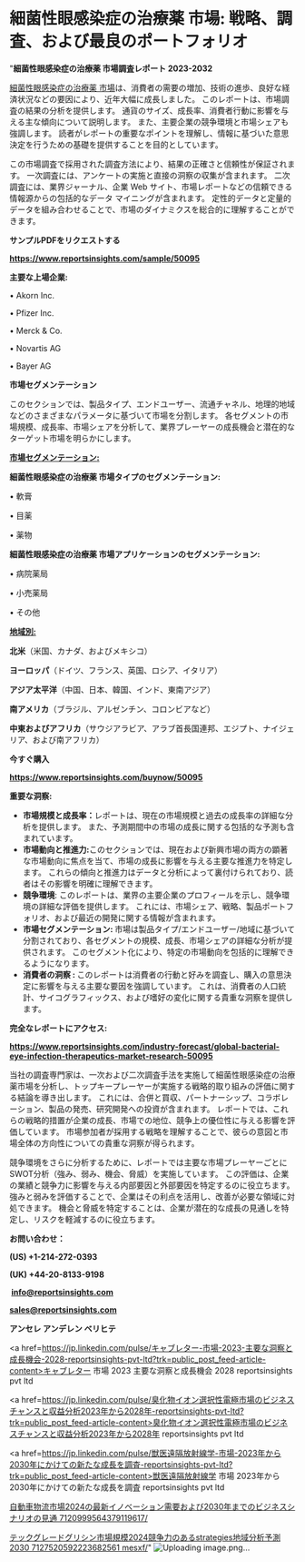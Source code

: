 # 細菌性眼感染症の治療薬 市場: 戦略、調査、および最良のポートフォリオ

"<strong>細菌性眼感染症の治療薬 市場調査レポート 2023-2032</strong>

<a href=https://www.reportsinsights.com/sample/50095>細菌性眼感染症の治療薬 市場</a>は、消費者の需要の増加、技術の進歩、良好な経済状況などの要因により、近年大幅に成長しました。 このレポートは、市場調査の結果の分析を提供します。 通貨のサイズ、成長率、消費者行動に影響を与える主な傾向について説明します。 また、主要企業の競争環境と市場シェアも強調します。 読者がレポートの重要なポイントを理解し、情報に基づいた意思決定を行うための基礎を提供することを目的としています。

この市場調査で採用された調査方法により、結果の正確さと信頼性が保証されます。 一次調査には、アンケートの実施と直接の洞察の収集が含まれます。 二次調査には、業界ジャーナル、企業 Web サイト、市場レポートなどの信頼できる情報源からの包括的なデータ マイニングが含まれます。 定性的データと定量的データを組み合わせることで、市場のダイナミクスを総合的に理解することができます。

<strong><b>サンプルPDFをリクエストする</b></strong>

<a href=https://www.reportsinsights.com/sample/50095><strong><u>https://www.reportsinsights.com/sample/50095</u></strong></a>

<strong>主要な上場企業:</strong>

• Akorn  Inc.

• Pfizer  Inc.

• Merck & Co.

• Novartis AG

• Bayer AG

<strong>市場セグメンテーション</strong>

このセクションでは、製品タイプ、エンドユーザー、流通チャネル、地理的地域などのさまざまなパラメータに基づいて市場を分割します。 各セグメントの市場規模、成長率、市場シェアを分析して、業界プレーヤーの成長機会と潜在的なターゲット市場を明らかにします。

<strong><u>市場セグメンテーション</u></strong><strong><u>:</u></strong>

<strong>細菌性眼感染症の治療薬 市場タイプのセグメンテーション:</strong>

• 軟膏

• 目薬

• 薬物

<strong>細菌性眼感染症の治療薬 市場アプリケーションのセグメンテーション:</strong>

• 病院薬局

• 小売薬局

• その他

<strong><u>地域別</u></strong><strong><u>:</u></strong>

<strong>北米</strong>（米国、カナダ、およびメキシコ）

<strong>ヨーロッパ</strong>（ドイツ、フランス、英国、ロシア、イタリア）

<strong>アジア太平洋</strong>（中国、日本、韓国、インド、東南アジア）

<strong>南アメリカ</strong>（ブラジル、アルゼンチン、コロンビアなど）

<strong>中東およびアフリカ</strong>（サウジアラビア、アラブ首長国連邦、エジプト、ナイジェリア、および南アフリカ）

<strong>今すぐ購入</strong>

<a href=https://www.reportsinsights.com/buynow/50095><strong><u>https://www.reportsinsights.com/buynow/50095</u></strong></a>

<strong>重要な洞察:</strong>
<ul>
  <li><strong>市場規模と成長率：</strong>レポートは、現在の市場規模と過去の成長率の詳細な分析を提供します。 また、予測期間中の市場の成長に関する包括的な予測も含まれています。</li>
  <li><strong>市場動向と推進力:</strong>このセクションでは、現在および新興市場の両方の顕著な市場動向に焦点を当て、市場の成長に影響を与える主要な推進力を特定します。 これらの傾向と推進力はデータと分析によって裏付けられており、読者はその影響を明確に理解できます。</li>
  <li><strong>競争環境</strong>: このレポートは、業界の主要企業のプロフィールを示し、競争環境の詳細な評価を提供します。 これには、市場シェア、戦略、製品ポートフォリオ、および最近の開発に関する情報が含まれます。</li>
  <li><strong>市場セグメンテーション: </strong>市場は製品タイプ/エンドユーザー/地域に基づいて分割されており、各セグメントの規模、成長、市場シェアの詳細な分析が提供されます。 このセグメント化により、特定の市場動向を包括的に理解できるようになります。</li>
  <li><strong>消費者の洞察 : </strong>このレポートは消費者の行動と好みを調査し、購入の意思決定に影響を与える主要な要因を強調しています。 これは、消費者の人口統計、サイコグラフィックス、および嗜好の変化に関する貴重な洞察を提供します。</li>
</ul>
<strong>完全なレポートにアクセス:</strong>

<a href=https://www.reportsinsights.com/industry-forecast/global-bacterial-eye-infection-therapeutics-market-research-50095><strong><u><b>https://www.reportsinsights.com/industry-forecast/global-bacterial-eye-infection-therapeutics-market-research-50095</b></u></strong></a>

当社の調査専門家は、一次および二次調査手法を実施して細菌性眼感染症の治療薬市場を分析し、トップキープレーヤーが実施する戦略的取り組みの評価に関する結論を導き出します。 これには、合併と買収、パートナーシップ、コラボレーション、製品の発売、研究開発への投資が含まれます。 レポートでは、これらの戦略的措置が企業の成長、市場での地位、競争上の優位性に与える影響を評価しています。 市場参加者が採用する戦略を理解することで、彼らの意図と市場全体の方向性についての貴重な洞察が得られます。

競争環境をさらに分析するために、レポートでは主要な市場プレーヤーごとにSWOT分析（強み、弱み、機会、脅威）を実施しています。 この評価は、企業の業績と競争力に影響を与える内部要因と外部要因を特定するのに役立ちます。 強みと弱みを評価することで、企業はその利点を活用し、改善が必要な領域に対処できます。 機会と脅威を特定することは、企業が潜在的な成長の見通しを特定し、リスクを軽減するのに役立ちます。

<strong>お問い合わせ：</strong>

<strong>(US) +1-214-272-0393</strong>

<strong>(UK) +44-20-8133-9198</strong>

<strong> </strong><a href=info@reportsinsights.com><strong><u>info@reportsinsights.com</u></strong></a>

<a href=sales@reportsinsights.com><strong><u>sales@reportsinsights.com</u></strong></a>

<strong>アンセレ アンデレン ベリヒテ</strong>

<a href=https://jp.linkedin.com/pulse/キャブレター-市場-2023-主要な洞察と成長機会-2028-reportsinsights-pvt-ltd?trk=public_post_feed-article-content>キャブレター 市場 2023 主要な洞察と成長機会 2028 reportsinsights pvt ltd</a>

<a href=https://jp.linkedin.com/pulse/臭化物イオン選択性電極市場のビジネスチャンスと収益分析2023年から2028年-reportsinsights-pvt-ltd?trk=public_post_feed-article-content>臭化物イオン選択性電極市場のビジネスチャンスと収益分析2023年から2028年 reportsinsights pvt ltd</a>

<a href=https://jp.linkedin.com/pulse/獣医遠隔放射線学-市場-2023年から2030年にかけての新たな成長を調査-reportsinsights-pvt-ltd?trk=public_post_feed-article-content>獣医遠隔放射線学 市場 2023年から2030年にかけての新たな成長を調査 reportsinsights pvt ltd</a>

<a href=https://www.linkedin.com/pulse/自動車物流市場2024の最新イノベーション需要および2030年までのビジネスシナリオの見通-7120999564379119617/>自動車物流市場2024の最新イノベーション需要および2030年までのビジネスシナリオの見通 7120999564379119617/</a>

<a href=https://www.linkedin.com/pulse/テックグレードグリシン市場規模2024競争力のあるstrategies地域分析予測2030-7127520592223682561-mesxf/>テックグレードグリシン市場規模2024競争力のあるstrategies地域分析予測2030 7127520592223682561 mesxf/</a>"
![Uploading image.png…]()
